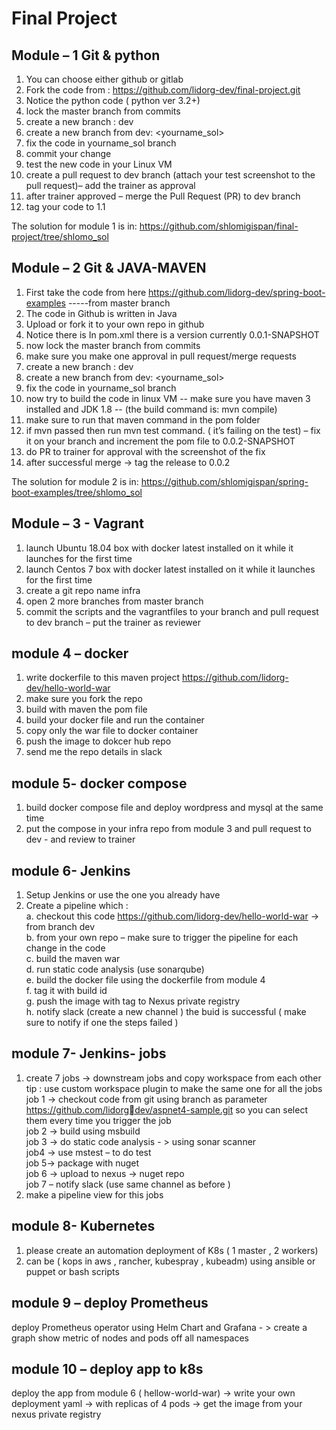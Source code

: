 # Final Project  

## Module – 1 Git & python  
1. You can choose either github or gitlab   
2. Fork the code from : https://github.com/lidorg-dev/final-project.git  
3. Notice the python code ( python ver 3.2+)  
4. lock the master branch from commits  
5. create a new branch : dev  
6. create a new branch from dev: <yourname_sol>  
7. fix the code in yourname_sol branch  
8. commit your change  
9. test the new code in your Linux VM  
10. create a pull request to dev branch (attach your test screenshot to the pull request)– add the trainer as approval  
11. after trainer approved – merge the Pull Request (PR) to dev branch  
12. tag your code to 1.1  


The solution for module 1 is in: https://github.com/shlomigispan/final-project/tree/shlomo_sol  

## Module – 2 Git & JAVA-MAVEN  
1. First take the code from here https://github.com/lidorg-dev/spring-boot-examples -----from master branch  
2. The code in Github is written in Java  
3. Upload or fork it to your own repo in github  
4. Notice there is In pom.xml there is a version currently 0.0.1-SNAPSHOT  
5. now lock the master branch from commits  
6. make sure you make one approval in pull request/merge requests  
7. create a new branch : dev  
8. create a new branch from dev: <yourname_sol>  
9. fix the code in yourname_sol branch  
10. now try to build the code in linux VM -- make sure you have maven 3 installed and JDK 1.8 -- (the build command is: mvn compile) 
11. make sure to run that maven command in the pom folder  
12. if mvn passed then run mvn test command. ( it’s failing on the test) – fix it on your branch and increment the pom file to 0.0.2-SNAPSHOT  
13. do PR to trainer for approval with the screenshot of the fix  
14. after successful merge -> tag the release to 0.0.2  

The solution for module 2 is in: https://github.com/shlomigispan/spring-boot-examples/tree/shlomo_sol

## Module – 3 - Vagrant
1. launch Ubuntu 18.04 box with docker latest installed on it while it launches for the first time  
2. launch Centos 7 box with docker latest installed on it while it launches for the first time  
3. create a git repo name infra  
4. open 2 more branches from master branch  
5. commit the scripts and the vagrantfiles to your branch and pull request to dev branch – put the trainer as reviewer  
## module 4 – docker
1. write dockerfile to this maven project https://github.com/lidorg-dev/hello-world-war  
2. make sure you fork the repo  
3. build with maven the pom file  
4. build your docker file and run the container  
5. copy only the war file to docker container  
6. push the image to dokcer hub repo  
7. send me the repo details in slack  
## module 5- docker compose
1. build docker compose file and deploy wordpress and mysql at the same time  
2. put the compose in your infra repo from module 3 and pull request to dev - and review to trainer  
## module 6- Jenkins
1. Setup Jenkins or use the one you already have  
2. Create a pipeline which :  
  a. checkout this code https://github.com/lidorg-dev/hello-world-war -> from branch dev  
  b. from your own repo – make sure to trigger the pipeline for each change in the code  
  c. build the maven war  
  d. run static code analysis (use sonarqube)  
  e. build the docker file using the dockerfile from module 4  
  f. tag it with build id  
  g. push the image with tag to Nexus private registry  
  h. notify slack (create a new channel ) the buid is successful ( make sure to notify if one the steps failed )  
## module 7- Jenkins- jobs
1. create 7 jobs -> downstream jobs and copy workspace from each other  
tip : use custom workspace plugin to make the same one for all the jobs  
job 1 -> checkout code from git using branch as parameter https://github.com/lidorgdev/aspnet4-sample.git so you can select them every time you trigger the job  
job 2 -> build using msbuild  
job 3 -> do static code analysis - > using sonar scanner  
job4 -> use mstest – to do test  
job 5-> package with nuget  
job 6 -> upload to nexus -> nuget repo  
job 7 – notify slack (use same channel as before )  
2. make a pipeline view for this jobs  
## module 8- Kubernetes
1. please create an automation deployment of K8s ( 1 master , 2 workers)
2. can be ( kops in aws , rancher, kubespray , kubeadm) using ansible or puppet or bash scripts
## module 9 – deploy Prometheus 
deploy Prometheus operator using Helm Chart and Grafana - > create a graph show metric of 
nodes and pods off all namespaces 
## module 10 – deploy app to k8s
deploy the app from module 6 ( hellow-world-war) -> write your own deployment yaml -> 
with replicas of 4 pods -> get the image from your nexus private registry
